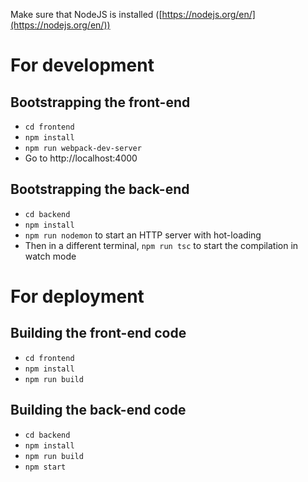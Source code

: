 Make sure that NodeJS is installed ([https://nodejs.org/en/](https://nodejs.org/en/))

# For development
## Bootstrapping the front-end
- `cd frontend`
- `npm install`
- `npm run webpack-dev-server`
- Go to http://localhost:4000

## Bootstrapping the back-end
- `cd backend`
- `npm install`
- `npm run nodemon` to start an HTTP server with hot-loading
- Then in a different terminal, `npm run tsc` to start the compilation in watch mode

# For deployment
## Building the front-end code
- `cd frontend`
- `npm install`
- `npm run build`

## Building the back-end code
- `cd backend`
- `npm install`
- `npm run build`
- `npm start`
